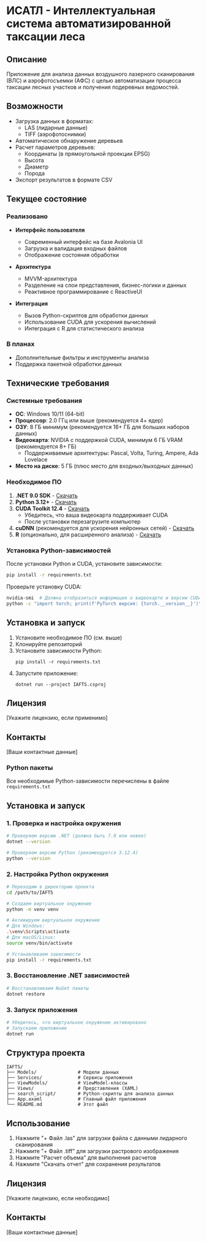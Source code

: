 # ИСАТЛ - Интеллектуальная система автоматизированной таксации леса

## Описание

Приложение для анализа данных воздушного лазерного сканирования (ВЛС) и аэрофотосъемки (АФС) с целью автоматизации процесса таксации лесных участков и получения подеревных ведомостей.

## Возможности

- Загрузка данных в форматах:
  - LAS (лидарные данные)
  - TIFF (аэрофотоснимки)
- Автоматическое обнаружение деревьев
- Расчет параметров деревьев:
  - Координаты (в прямоугольной проекции EPSG)
  - Высота
  - Диаметр
  - Порода
- Экспорт результатов в формате CSV

## Текущее состояние

### Реализовано
- **Интерфейс пользователя**
  - Современный интерфейс на базе Avalonia UI
  - Загрузка и валидация входных файлов
  - Отображение состояния обработки

- **Архитектура**
  - MVVM-архитектура
  - Разделение на слои представления, бизнес-логики и данных
  - Реактивное программирование с ReactiveUI

- **Интеграция**
  - Вызов Python-скриптов для обработки данных
  - Использование CUDA для ускорения вычислений
  - Интеграция с R для статистического анализа

### В планах
- Дополнительные фильтры и инструменты анализа
- Поддержка пакетной обработки данных

## Технические требования

### Системные требования
- **ОС**: Windows 10/11 (64-bit)
- **Процессор**: 2.0 ГГц или выше (рекомендуется 4+ ядер)
- **ОЗУ**: 8 ГБ минимум (рекомендуется 16+ ГБ для больших наборов данных)
- **Видеокарта**: NVIDIA с поддержкой CUDA, минимум 6 ГБ VRAM (рекомендуется 8+ ГБ)
  - Поддерживаемые архитектуры: Pascal, Volta, Turing, Ampere, Ada Lovelace
- **Место на диске**: 5 ГБ (плюс место для входных/выходных данных)

### Необходимое ПО
1. **.NET 9.0 SDK** - [Скачать](https://dotnet.microsoft.com/download)
2. **Python 3.12+** - [Скачать](https://www.python.org/downloads/)
3. **CUDA Toolkit 12.4** - [Скачать](https://developer.nvidia.com/cuda-downloads)
   - Убедитесь, что ваша видеокарта поддерживает CUDA
   - После установки перезагрузите компьютер
4. **cuDNN** (рекомендуется для ускорения нейронных сетей) - [Скачать](https://developer.nvidia.com/cudnn)
5. **R** (опционально, для расширенного анализа) - [Скачать](https://cran.r-project.org/)

### Установка Python-зависимостей
После установки Python и CUDA, установите зависимости:
```bash
pip install -r requirements.txt
```

Проверьте установку CUDA:
```bash
nvidia-smi  # Должна отобразиться информация о видеокарте и версии CUDA
python -c "import torch; print(f'PyTorch версия: {torch.__version__}')"
```

## Установка и запуск

1. Установите необходимое ПО (см. выше)
2. Клонируйте репозиторий
3. Установите зависимости Python:
   ```
   pip install -r requirements.txt
   ```
4. Запустите приложение:
   ```
   dotnet run --project IAFTS.csproj
   ```

## Лицензия

[Укажите лицензию, если применимо]

## Контакты

[Ваши контактные данные]

### Python пакеты
Все необходимые Python-зависимости перечислены в файле `requirements.txt`

## Установка и запуск

### 1. Проверка и настройка окружения

```bash
# Проверяем версию .NET (должна быть 7.0 или новее)
dotnet --version

# Проверяем версию Python (рекомендуется 3.12.4)
python --version
```

### 2. Настройка Python окружения

```bash
# Переходим в директорию проекта
cd /path/to/IAFTS

# Создаем виртуальное окружение
python -m venv venv

# Активируем виртуальное окружение
# Для Windows:
.\venv\Scripts\activate
# Для macOS/Linux:
source venv/bin/activate

# Устанавливаем зависимости
pip install -r requirements.txt
```

### 3. Восстановление .NET зависимостей

```bash
# Восстанавливаем NuGet пакеты
dotnet restore
```

### 3. Запуск приложения

```bash
# Убедитесь, что виртуальное окружение активировано
# Запускаем приложение
dotnet run
```

## Структура проекта

```
IAFTS/
├── Models/               # Модели данных
├── Services/             # Сервисы приложения
├── ViewModels/           # ViewModel-классы
├── Views/                # Представления (XAML)
├── search_script/        # Python-скрипты для анализа данных
├── App.axaml             # Главный файл приложения
└── README.md             # Этот файл
```

## Использование

1. Нажмите "+ Файл .las" для загрузки файла с данными лидарного сканирования
2. Нажмите "+ Файл .tiff" для загрузки растрового изображения
3. Нажмите "Расчет объема" для выполнения расчетов
4. Нажмите "Скачать отчет" для сохранения результатов

## Лицензия

[Укажите лицензию, если необходимо]

## Контакты

[Ваши контактные данные]
